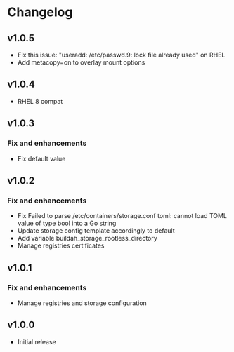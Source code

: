 # Changelog

## v1.0.5

- Fix this issue: "useradd: /etc/passwd.9: lock file already used" on RHEL
- Add metacopy=on to overlay mount options

## v1.0.4

- RHEL 8 compat

## v1.0.3

### Fix and enhancements

- Fix default value

## v1.0.2

### Fix and enhancements

- Fix Failed to parse /etc/containers/storage.conf toml: cannot load TOML value of type bool into a Go string
- Update storage config template accordingly to default
- Add variable buildah_storage_rootless_directory
- Manage registries certificates

## v1.0.1

### Fix and enhancements

- Manage registries and storage configuration

## v1.0.0

- Initial release
